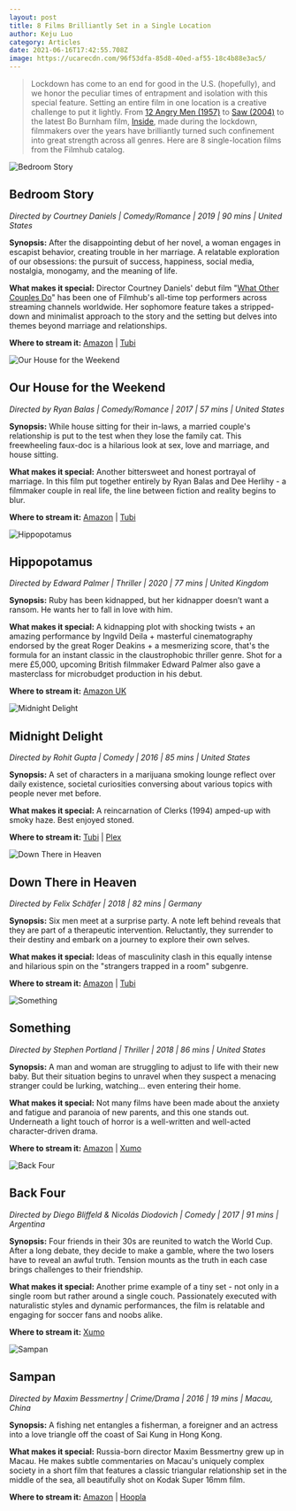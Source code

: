 ```yaml
---
layout: post
title: 8 Films Brilliantly Set in a Single Location
author: Keju Luo
category: Articles
date: 2021-06-16T17:42:55.708Z
image: https://ucarecdn.com/96f53dfa-85d8-40ed-af55-18c4b88e3ac5/
---
```

> Lockdown has come to an end for good in the U.S. (hopefully), and we honor the peculiar times of entrapment and isolation with this special feature. Setting an entire film in one location is a creative challenge to put it lightly. From [12 Angry Men (1957)](https://www.themoviedb.org/movie/389-12-angry-men) to [Saw (2004)](https://www.themoviedb.org/movie/176-saw?language=en-US) to the latest Bo Burnham film, [Inside](https://www.themoviedb.org/movie/823754-inside-bo-burnham), made during the lockdown, filmmakers over the years have brilliantly turned such confinement into great strength across all genres. Here are 8 single-location films from the Filmhub catalog.  

![Bedroom Story](https://ucarecdn.com/6e5431b7-3fd1-4056-ab29-d505832b3fef/)

## Bedroom Story

*Directed by Courtney Daniels | Comedy/Romance | 2019 | 90 mins | United States*

**Synopsis:** After the disappointing debut of her novel, a woman engages in escapist behavior, creating trouble in her marriage. A relatable exploration of our obsessions: the pursuit of success, happiness, social media, nostalgia, monogamy, and the meaning of life.

**What makes it special:** Director Courtney Daniels' debut film "[What Other Couples Do](https://www.amazon.com/What-Other-Couples-Michael-Friedman/dp/B00QQV1U1U)" has been one of Filmhub's all-time top performers across streaming channels worldwide. Her sophomore feature takes a stripped-down and minimalist approach to the story and the setting but delves into themes beyond marriage and relationships.

**Where to stream it:** [Amazon](https://www.amazon.com/Bedroom-Story-Annie-Cavalero/dp/B08NDP5SG6) | [Tubi](https://tubitv.com/movies/565773/bedroom-story)

![Our House for the Weekend](https://ucarecdn.com/a433ed03-ea91-4563-babe-43caef6155ea/)

## Our House for the Weekend

*Directed by Ryan Balas | Comedy/Romance | 2017 | 57 mins | United States*

**Synopsis:** While house sitting for their in-laws, a married couple's relationship is put to the test when they lose the family cat. This freewheeling faux-doc is a hilarious look at sex, love and marriage, and house sitting.

**What makes it special:** Another bittersweet and honest portrayal of marriage. In this film put together entirely by Ryan Balas and Dee Herlihy - a filmmaker couple in real life, the line between fiction and reality begins to blur.

**Where to stream it:** [Amazon](https://www.amazon.com/Our-House-Weekend-Dee-Herlihy/dp/B0742J72S5) | [Tubi](https://tubitv.com/movies/577133/our-house-for-the-weekend)

![Hippopotamus](https://ucarecdn.com/cb417641-677d-4099-bf57-8db24489db10/)

## Hippopotamus

*Directed by Edward Palmer | Thriller | 2020 | 77 mins | United Kingdom*

**Synopsis:** Ruby has been kidnapped, but her kidnapper doesn’t want a ransom. He wants her to fall in love with him.

**What makes it special:** A kidnapping plot with shocking twists + an amazing performance by Ingvild Deila + masterful cinematography endorsed by the great Roger Deakins + a mesmerizing score, that's the formula for an instant classic in the claustrophobic thriller genre. Shot for a mere £5,000, upcoming British filmmaker Edward Palmer also gave a masterclass for microbudget production in his debut.

**Where to stream it:** [Amazon UK](https://www.amazon.co.uk/Hippopotamus-Ingvild-Deila/dp/B087TC1DL5)

![Midnight Delight](https://ucarecdn.com/1dd19781-85ce-40fc-8d56-924c64f0c6a4/)

## Midnight Delight

*Directed by Rohit Gupta | Comedy | 2016 | 85 mins | United States*

**Synopsis:** A set of characters in a marijuana smoking lounge reflect over daily existence, societal curiosities conversing about various topics with people never met before.

**What makes it special:** A reincarnation of Clerks (1994) amped-up with smoky haze. Best enjoyed stoned.

**Where to stream it:** [Tubi](https://tubitv.com/movies/578888/midnight-delight) | [Plex](https://watch.plex.tv/movie/midnight-delight)

![Down There in Heaven](https://ucarecdn.com/b100b72e-af57-4af8-b4b2-d2330ed674de/)

## Down There in Heaven

*Directed by Felix Schäfer | 2018 | 82 mins | Germany*

**Synopsis:** Six men meet at a surprise party. A note left behind reveals that they are part of a therapeutic intervention. Reluctantly, they surrender to their destiny and embark on a journey to explore their own selves.

**What makes it special:** Ideas of masculinity clash in this equally intense and hilarious spin on the "strangers trapped in a room" subgenre.

**Where to stream it:** [Amazon](https://www.amazon.com/Down-There-Heaven-Roger-Bonjour/dp/B087C16ZV7) | [Tubi](https://tubitv.com/movies/555581/down-there-in-heaven)

![Something](https://ucarecdn.com/19b40361-c182-4305-bd92-a2d3d885ebbd/)

## Something

*Directed by Stephen Portland | Thriller | 2018 | 86 mins | United States*

**Synopsis:** A man and woman are struggling to adjust to life with their new baby. But their situation begins to unravel when they suspect a menacing stranger could be lurking, watching... even entering their home.

**What makes it special:** Not many films have been made about the anxiety and fatigue and paranoia of new parents, and this one stands out. Underneath a light touch of horror is a well-written and well-acted character-driven drama.

**Where to stream it:** [Amazon](https://www.amazon.com/Something-Michael-Gazin/dp/B07LFJFL7Q) | [Xumo](https://www.xumo.tv/channel/9999734/free-horror-and-thriller-movies?v=XM0BUAVBXQ6AWH&p=27662)

![Back Four](https://ucarecdn.com/e6ac3318-bd0d-4a78-b45b-ee2394b6fd46/)

## Back Four

*Directed by Diego Bliffeld & Nicolás Diodovich | Comedy | 2017 | 91 mins | Argentina*

**Synopsis:** Four friends in their 30s are reunited to watch the World Cup. After a long debate, they decide to make a gamble, where the two losers have to reveal an awful truth. Tension mounts as the truth in each case brings challenges to their friendship.

**What makes it special:** Another prime example of a tiny set - not only in a single room but rather around a single couch. Passionately executed with naturalistic styles and dynamic performances, the film is relatable and engaging for soccer fans and noobs alike.

**Where to stream it:** [Xumo](https://www.xumo.tv/channel/9999733/free-comedy-movies?v=XM0S0XRDNE0KZJ&p=11098)

![Sampan](https://ucarecdn.com/77fe713e-b12a-40d3-9706-c856a1ed73be/)

## Sampan

*Directed by Maxim Bessmertny | Crime/Drama | 2016 | 19 mins | Macau, China*

**Synopsis:** A fishing net entangles a fisherman, a foreigner and an actress into a love triangle off the coast of Sai Kung in Hong Kong.

**What makes it special:** Russia-born director Maxim Bessmertny grew up in Macau. He makes subtle commentaries on Macau's uniquely complex society in a short film that features a classic triangular relationship set in the middle of the sea, all beautifully shot on Kodak Super 16mm film.

**Where to stream it:** [Amazon](https://www.amazon.com/Sampan-JuJu-Chan/dp/B08695CLQG/) | [Hoopla](https://www.hoopladigital.com/title/13622040)